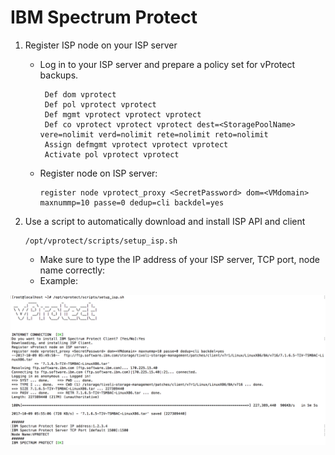 # IBM Spectrum Protect

1. Register ISP node on your ISP server
   * Log in to your ISP server and prepare a policy set for vProtect backups.

     ```text
      Def dom vprotect
      Def pol vprotect vprotect
      Def mgmt vprotect vprotect vprotect
      Def co vprotect vprotect vprotect dest=<StoragePoolName> vere=nolimit verd=nolimit rete=nolimit reto=nolimit
      Assign defmgmt vprotect vprotect vprotect
      Activate pol vprotect vprotect
     ```

   * Register node on ISP server:

     ```text
     register node vprotect_proxy <SecretPassword> dom=<VMdomain> maxnummp=10 passe=0 dedup=cli backdel=yes
     ```
2. Use a script to automatically download and install ISP API and client

   ```text
   /opt/vprotect/scripts/setup_isp.sh
   ```

   * Make sure to type the IP address of your ISP server, TCP port, node name correctly:
   * Example:

![](../../../.gitbook/assets/enterprise-backup-providers-ibm-spectrum-protect-install-script%20%282%29%20%282%29%20%282%29.png)

